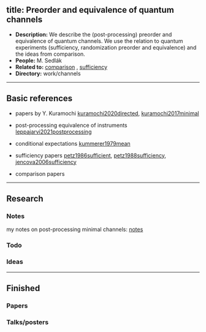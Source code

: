 title: Preorder and equivalence of quantum channels
---
*  **Description:** We describe the (post-processing) preorder and equivalence of quantum channels. We use the relation to 
 quantum experiments (sufficiency, randomization preorder and equivalence) and the ideas from comparison.  
*  **People:** M. Sedlák   
*  **Related to:** [comparison](PROJECT_comparison) , [sufficiency](PROJECT_qre)
*  **Directory:**  work/channels 

---


## Basic references

* papers by Y. Kuramochi [kuramochi2020directed](kuramochi2020directed), [kuramochi2017minimal](kuramochi2017minimal)    

* post-processing equivalence of instruments [leppajarvi2021postprocessing](leppajarvi2021postprocessing) 

* conditional expectations [kummerer1979mean](kummerer1979mean)

* sufficiency papers [petz1986sufficient](petz1986sufficient), [petz1988sufficiency](petz1988sufficiency),
  [jencova2006sufficiency](jencova2006sufficiency)

* comparison papers 

---

## Research



### Notes

my notes on post-processing minimal channels: [notes](PROJECT_channel_equivalence/remarks.pdf)


### Todo



### Ideas


---


## Finished

### Papers


### Talks/posters